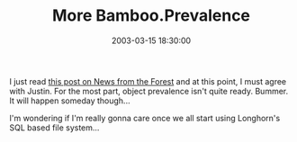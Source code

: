 ﻿---
layout: post
title: "More Bamboo.Prevalence"
comments: false
date: 2003-03-15 18:30:00
updated: 2004-05-03 21:34:00
categories:
 - Technology
subtext-id: a471608e-e784-4dff-a017-b7b1084ce3d0
alias: /blog/More-BambooPrevalence.aspx
---


I just read [this post on News from the Forest](http://pinetree-tech.com/weblog/archives/2003/03/15.shtml#000238) and at this point, I must agree with Justin. For the most part, object prevalence isn't quite ready. Bummer. It will happen someday though...

I'm wondering if I'm really gonna care once we all start using Longhorn's SQL based file system...

